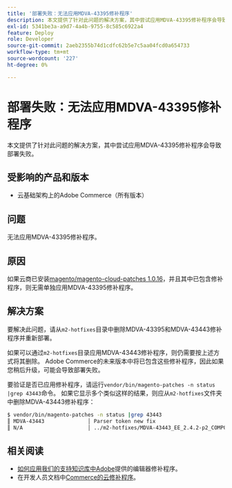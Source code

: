 ```yaml
---
title: '部署失败：无法应用MDVA-43395修补程序'
description: 本文提供了针对此问题的解决方案，其中尝试应用MDVA-43395修补程序会导致部署失败。
exl-id: 5341be3a-a9d7-4a4b-9755-8c585c6922a4
feature: Deploy
role: Developer
source-git-commit: 2aeb2355b74d1cdfc62b5e7c5aa04fcd0a654733
workflow-type: tm+mt
source-wordcount: '227'
ht-degree: 0%

---
```


# 部署失败：无法应用MDVA-43395修补程序

本文提供了针对此问题的解决方案，其中尝试应用MDVA-43395修补程序会导致部署失败。

## 受影响的产品和版本

* 云基础架构上的Adobe Commerce（所有版本）

## 问题

无法应用MDVA-43395修补程序。

## 原因

如果云商已安装[magento/magento-cloud-patches 1.0.16](https://experienceleague.adobe.com/zh-hans/docs/commerce-cloud-service/user-guide/release-notes/cloud-patches#v1016)，并且其中已包含修补程序，则无需单独应用MDVA-43395修补程序。

## 解决方案

要解决此问题，请从`m2-hotfixes`目录中删除MDVA-43395和MDVA-43443修补程序并重新部署。

如果可以通过`m2-hotfixes`目录应用MDVA-43443修补程序，则仍需要按上述方式将其删除。 Adobe Commerce的未来版本中将已包含这些修补程序，因此如果您稍后升级，可能会导致部署失败。

要验证是否已应用修补程序，请运行`vendor/bin/magento-patches -n status |grep 43443`命令。
如果它显示多个类似这样的结果，则应从`m2-hotfixes`文件夹中删除MDVA-43443修补程序：

```bash
$ vendor/bin/magento-patches -n status |grep 43443
║ MDVA-43443              │ Parser token new fix                                         │ Other           │ Adobe Commerce Support │ Applied     │ Patch type: Required                                     ║
║ N/A                     │ ../m2-hotfixes/MDVA-43443_EE_2.4.2-p2_COMPOSER_v1.patch      │ Other           │ Local                  │ Applied     │ Patch type: Custom                                       ║
```

## 相关阅读

* [如何应用我们的支持知识库中Adobe](/help/how-to/general/how-to-apply-a-composer-patch-provided-by-magento.md)提供的编辑器修补程序。
* 在开发人员文档中[Commerce的云修补程序](https://experienceleague.adobe.com/zh-hans/docs/commerce-cloud-service/user-guide/release-notes/cloud-patches#v1016)。
